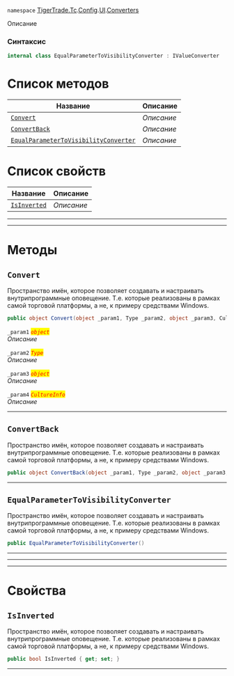 
`namespace` [TigerTrade.Tc](../../../../TigerTrade.Tc.md).[Config](../../../../TigerTrade.Tc/Config.md).[UI](../../../../TigerTrade.Tc/Config/UI.md).[Converters](../../../../TigerTrade.Tc/Config/UI/Converters.md)


Описание

### Синтаксис
```csharp
internal class EqualParameterToVisibilityConverter : IValueConverter
```


# Список методов
| Название | Описание |
| --- | --- |
| [`Convert`](#test) | *Описание* |
| [`ConvertBack`](#test) | *Описание* |
| [`EqualParameterToVisibilityConverter`](#test) | *Описание* |

# Список свойств
| Название | Описание |
| --- | --- |
| [`IsInverted`](./EqualParameterToVisibilityConverter.cs/Свойства/IsInverted.md) | *Описание* |





***  
***  
# Методы

## `Convert`<a href="test" id="test"></a>
Пространство имён, которое позволяет создавать и настраивать внутрипрограммные оповещение. Т.е. которые реализованы в рамках самой торговой платформы, а не, к примеру средствами Windows.

```csharp
public object Convert(object _param1, Type _param2, object _param3, CultureInfo _param4)
```

`_param1` <mark style="color:red;">*`object`*</mark>  
 *Описание*  

`_param2` <mark style="color:red;">*`Type`*</mark>  
 *Описание*  

`_param3` <mark style="color:red;">*`object`*</mark>  
 *Описание*  

`_param4` <mark style="color:red;">*`CultureInfo`*</mark>  
 *Описание*  


***  

## `ConvertBack`<a href="test" id="test"></a>
Пространство имён, которое позволяет создавать и настраивать внутрипрограммные оповещение. Т.е. которые реализованы в рамках самой торговой платформы, а не, к примеру средствами Windows.

```csharp
public object ConvertBack(object _param1, Type _param2, object _param3, CultureInfo _param4)
```

***  

## `EqualParameterToVisibilityConverter`<a href="test" id="test"></a>
Пространство имён, которое позволяет создавать и настраивать внутрипрограммные оповещение. Т.е. которые реализованы в рамках самой торговой платформы, а не, к примеру средствами Windows.

```csharp
public EqualParameterToVisibilityConverter()
```

***  
***  
 ***  
# Свойства

## `IsInverted`
Пространство имён, которое позволяет создавать и настраивать внутрипрограммные оповещение. Т.е. которые реализованы в рамках самой торговой платформы, а не, к примеру средствами Windows.

```csharp
public bool IsInverted { get; set; }
```  
***

